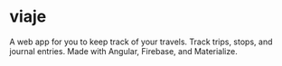# viaje
A web app for you to keep track of your travels. Track trips, stops, and journal entries. Made with Angular, Firebase, and Materialize.
